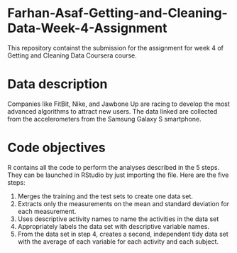 # Farhan-Asaf-Getting-and-Cleaning-Data-Week-4-Assignment

This repository containst the submission for the assignment for week 4 of Getting and Cleaning Data Coursera course.

# Data description
Companies like FitBit, Nike, and Jawbone Up are racing to develop the most advanced algorithms to attract new users. The data linked are collected from the accelerometers from the Samsung Galaxy S smartphone.


# Code objectives

R contains all the code to perform the analyses described in the 5 steps. They can be launched in RStudio by just importing the file. Here are the five steps:

1. Merges the training and the test sets to create one data set.
2. Extracts only the measurements on the mean and standard deviation for each measurement.
3. Uses descriptive activity names to name the activities in the data set
4. Appropriately labels the data set with descriptive variable names.
5. From the data set in step 4, creates a second, independent tidy data set with the average of each variable for each activity and each subject.
